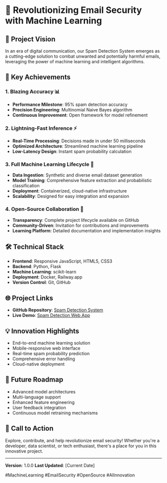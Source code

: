 # 🚀 Revolutionizing Email Security with Machine Learning

## 🌟 Project Vision
In an era of digital communication, our Spam Detection System emerges as a cutting-edge solution to combat unwanted and potentially harmful emails, leveraging the power of machine learning and intelligent algorithms.

## 🎯 Key Achievements

### 1. Blazing Accuracy 📊
- **Performance Milestone**: 95% spam detection accuracy
- **Precision Engineering**: Multinomial Naive Bayes algorithm
- **Continuous Improvement**: Open framework for model refinement

### 2. Lightning-Fast Inference ⚡
- **Real-Time Processing**: Decisions made in under 50 milliseconds
- **Optimized Architecture**: Streamlined machine learning pipeline
- **Low-Latency Design**: Instant spam probability calculation

### 3. Full Machine Learning Lifecycle 🔬
- **Data Ingestion**: Synthetic and diverse email dataset generation
- **Model Training**: Comprehensive feature extraction and probabilistic classification
- **Deployment**: Containerized, cloud-native infrastructure
- **Scalability**: Designed for easy integration and expansion

### 4. Open-Source Collaboration 🤝
- **Transparency**: Complete project lifecycle available on GitHub
- **Community-Driven**: Invitation for contributions and improvements
- **Learning Platform**: Detailed documentation and implementation insights

## 🛠 Technical Stack
- **Frontend**: Responsive JavaScript, HTML5, CSS3
- **Backend**: Python, Flask
- **Machine Learning**: scikit-learn
- **Deployment**: Docker, Railway.app
- **Version Control**: Git, GitHub

## 🌐 Project Links
- **GitHub Repository**: [Spam Detection System](https://github.com/bniladridas/spam-detection-system)
- **Live Demo**: [Spam Detection Web App](https://web-production-4569.up.railway.app)

## 💡 Innovation Highlights
- End-to-end machine learning solution
- Mobile-responsive web interface
- Real-time spam probability prediction
- Comprehensive error handling
- Cloud-native deployment

## 🚀 Future Roadmap
- Advanced model architectures
- Multi-language support
- Enhanced feature engineering
- User feedback integration
- Continuous model retraining mechanisms

## 📣 Call to Action
Explore, contribute, and help revolutionize email security! Whether you're a developer, data scientist, or tech enthusiast, there's a place for you in this innovative project.

---

**Version**: 1.0.0
**Last Updated**: [Current Date]

#MachineLearning #EmailSecurity #OpenSource #AIInnovation
